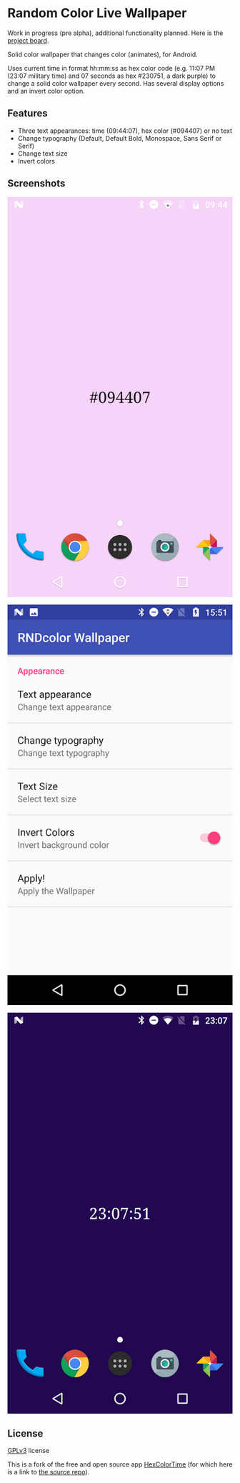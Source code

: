 # Random Color Live Wallpaper

Work in progress (pre alpha), additional functionality planned. Here is the [project board](https://github.com/earthbound19/random-color-live-wallpaper-android/projects/1).

Solid color wallpaper that changes color (animates), for Android.

Uses current time in format hh:mm:ss as hex color code (e.g. 11:07 PM (23:07 military time) and 07 seconds as hex #230751, a dark purple) to change a solid color wallpaper every second. Has several display options and an invert color option.

## Features
- Three text appearances: time (09:44:07), hex color (#094407) or no text
- Change typography (Default, Default Bold, Monospace, Sans Serif or Serif)
- Change text size
- Invert colors

## Screenshots

![Screen shot 1](screenshots/shot1.png)

![Screen shot 2](screenshots/shot2.png)

![Screen shot 3](screenshots/shot3.png)

## License

[GPLv3](https://www.gnu.org/licenses/gpl-3.0.en.html) license

This is a fork of the free and open source app [HexColorTime](https://f-droid.org/app/com.eneko.hexcolortimewallpaper) (for which here is a link to [the source repo](https://github.com/urtxintxa/HexColorTime)).